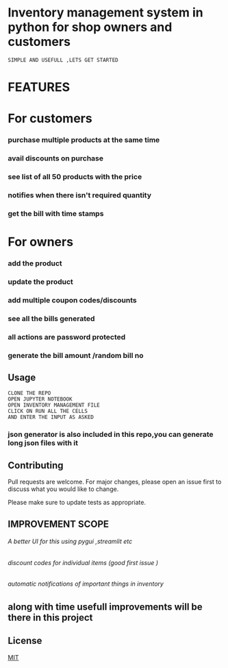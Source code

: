 # Inventory management system in python for shop owners and customers 

```
SIMPLE AND USEFULL ,LETS GET STARTED
```
# FEATURES
# For customers

### purchase multiple products at the same time
### avail discounts on purchase
### see list of all 50 products with the price
### notifies when there isn't required quantity

### get the bill with time stamps

# For owners   
### add the product 
### update the product
### add multiple coupon codes/discounts
### see all  the bills generated 
### all actions are password protected  
### generate the bill amount /random bill no




## Usage

```
CLONE THE REPO 
OPEN JUPYTER NOTEBOOK 
OPEN INVENTORY MANAGEMENT FILE
CLICK ON RUN ALL THE CELLS
AND ENTER THE INPUT AS ASKED 

```
### json generator is also included in this repo,you can generate long json files with it
## Contributing
Pull requests are welcome. For major changes, please open an issue first to discuss what you would like to change.

Please make sure to update tests as appropriate.

## IMPROVEMENT SCOPE
###### A better UI for this using pygui ,streamlit etc
###### discount codes for individual items (good first issue )
###### automatic notifications of important things in inventory
## along with time usefull improvements will be there in this project 

## License
[MIT](https://choosealicense.com/licenses/mit/)
